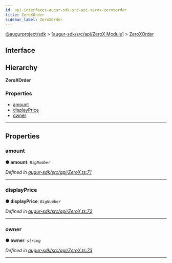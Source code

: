 ```yaml
---
id: api-interfaces-augur-sdk-src-api-zerox-zeroxorder
title: ZeroXOrder
sidebar_label: ZeroXOrder
---
```


[@augurproject/sdk](api-readme.md) > [[augur-sdk/src/api/ZeroX Module]](api-modules-augur-sdk-src-api-zerox-module.md) > [ZeroXOrder](api-interfaces-augur-sdk-src-api-zerox-zeroxorder.md)

## Interface

## Hierarchy

**ZeroXOrder**

### Properties

* [amount](api-interfaces-augur-sdk-src-api-zerox-zeroxorder.md#amount)
* [displayPrice](api-interfaces-augur-sdk-src-api-zerox-zeroxorder.md#displayprice)
* [owner](api-interfaces-augur-sdk-src-api-zerox-zeroxorder.md#owner)

---

## Properties

<a id="amount"></a>

###  amount

**● amount**: *`BigNumber`*

*Defined in [augur-sdk/src/api/ZeroX.ts:71](https://github.com/AugurProject/augur/blob/1e1466f1d3/packages/augur-sdk/src/api/ZeroX.ts#L71)*

___
<a id="displayprice"></a>

###  displayPrice

**● displayPrice**: *`BigNumber`*

*Defined in [augur-sdk/src/api/ZeroX.ts:72](https://github.com/AugurProject/augur/blob/1e1466f1d3/packages/augur-sdk/src/api/ZeroX.ts#L72)*

___
<a id="owner"></a>

###  owner

**● owner**: *`string`*

*Defined in [augur-sdk/src/api/ZeroX.ts:73](https://github.com/AugurProject/augur/blob/1e1466f1d3/packages/augur-sdk/src/api/ZeroX.ts#L73)*

___

